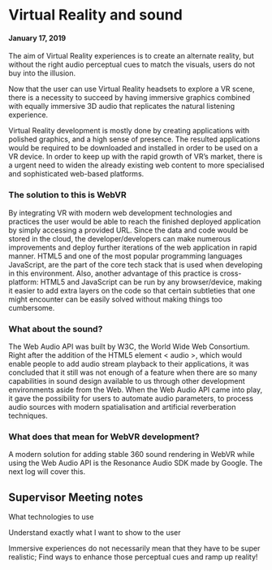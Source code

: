 # Virtual Reality and sound
#### January 17, 2019

The aim of Virtual Reality experiences is to create an alternate reality, but without the right audio perceptual cues to match the visuals, users do not buy into the illusion.  

Now that the user can use Virtual Reality headsets to explore a VR scene, there is a necessity to succeed by having immersive graphics combined with equally immersive 3D audio that replicates the natural listening experience.

Virtual Reality development is mostly done by creating applications with polished graphics, and a high sense of presence. The resulted applications would be required to be downloaded and installed in order to be used on a VR device. In order to keep up with the rapid growth of VR’s market, there is a urgent need to widen the already existing web content to more specialised and sophisticated web-based platforms.

### The solution to this is WebVR

By integrating VR with modern web development technologies and practices the user would be able to reach the finished deployed application by simply accessing a provided URL. Since the data and code would be stored in the cloud, the developer/developers can make numerous improvements and deploy further iterations of the web application in rapid manner. HTML5 and one of the most popular programming languages JavaScript, are the part of the core tech stack that is used when developing in this environment. Also, another advantage of this practice is cross-platform: HTML5 and JavaScript can be run by any browser/device, making it easier to add extra layers on the code so that certain subtleties that one might encounter can be easily solved without making things too cumbersome. 


### What about the sound? 
The Web Audio API was built by W3C, the World Wide Web Consortium. Right after the addition of the HTML5 element < audio >, which would enable people to add audio stream playback to their applications, it was concluded that it still was not enough of a feature when there are so many capabilities in sound design available to us through other development environments aside from the Web. When the Web Audio API came into play, it gave the possibility for users to automate audio parameters, to process audio sources with modern spatialisation and artificial reverberation techniques. 

### What does that mean for WebVR development?

A modern solution for adding stable 360 sound rendering in WebVR while using the Web Audio API is the Resonance Audio SDK made by Google. The next log will cover this.


## Supervisor Meeting notes
What technologies to use 

Understand exactly what I want to show to the user 

Immersive experiences do not necessarily mean that they have to be super realistic; Find ways to enhance those perceptual cues and ramp up reality!
